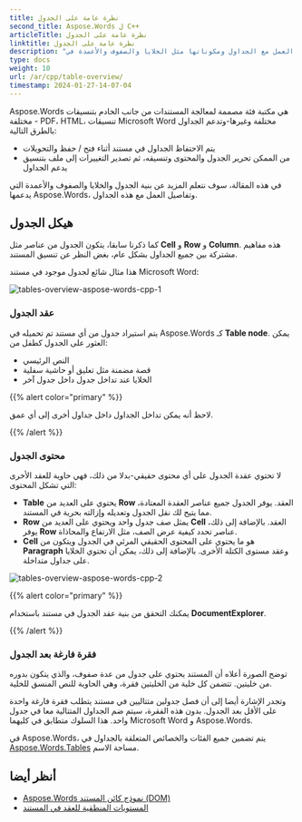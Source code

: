 ```yaml
---
title: نظرة عامة على الجدول
second_title: Aspose.Words ل C++
articleTitle: نظرة عامة على الجدول
linktitle: نظرة عامة على الجدول
description: "العمل مع الجداول ومكوناتها مثل الخلايا والصفوف والأعمدة في Aspose.Words ل C++. كيفية العمل مع الجداول في C++."
type: docs
weight: 10
url: /ar/cpp/table-overview/
timestamp: 2024-01-27-14-07-04
---
```


Aspose.Words هي مكتبة فئة مصممة لمعالجة المستندات من جانب الخادم بتنسيقات مختلفة - PDF، HTML، تنسيقات Microsoft Word مختلفة وغيرها-وتدعم الجداول بالطرق التالية:

* يتم الاحتفاظ الجداول في مستند أثناء فتح / حفظ والتحويلات
* من الممكن تحرير الجدول والمحتوى وتنسيقه، ثم تصدير التغييرات إلى ملف بتنسيق يدعم الجداول

في هذه المقالة، سوف نتعلم المزيد عن بنية الجدول والخلايا والصفوف والأعمدة التي يدعمها Aspose.Words، وتفاصيل العمل مع هذه الجداول.

## هيكل الجدول

كما ذكرنا سابقا، يتكون الجدول من عناصر مثل **Cell** و **Row** و **Column**. هذه مفاهيم مشتركة بين جميع الجداول بشكل عام، بغض النظر عن تنسيق المستند.

هذا مثال شائع لجدول موجود في مستند Microsoft Word:

![tables-overview-aspose-words-cpp-1](tables-overview-1.png)

### عقد الجدول

يتم استيراد جدول من أي مستند تم تحميله في Aspose.Words كـ **Table node**. يمكن العثور على الجدول كطفل من:

- النص الرئيسي
- قصة مضمنة مثل تعليق أو حاشية سفلية
- الخلايا عند تداخل جدول داخل جدول آخر

{{% alert color="primary" %}}

لاحظ أنه يمكن تداخل الجداول داخل جداول أخرى إلى أي عمق.

{{% /alert %}}

### محتوى الجدول

لا تحتوي عقدة الجدول على أي محتوى حقيقي-بدلا من ذلك، فهي حاوية للعقد الأخرى التي تشكل المحتوى:

- **Table** يحتوي على العديد من **Row** العقد. يوفر الجدول جميع عناصر العقدة المعتادة، مما يتيح لك نقل الجدول وتعديله وإزالته بحرية في المستند.
- **Row** يمثل صف جدول واحد ويحتوي على العديد من **Cell** العقد. بالإضافة إلى ذلك، يوفر **Row** عناصر تحدد كيفية عرض الصف، مثل الارتفاع والمحاذاة.
- **Cell** هو ما يحتوي على المحتوى الحقيقي المرئي في الجدول ويتكون من **Paragraph** وعقد مستوى الكتلة الأخرى. بالإضافة إلى ذلك، يمكن أن تحتوي الخلايا على جداول متداخلة.

![tables-overview-aspose-words-cpp-2](tables-overview-2.png)

{{% alert color="primary" %}}

يمكنك التحقق من بنية عقد الجدول في مستند باستخدام **DocumentExplorer**.

{{% /alert %}}

### فقرة فارغة بعد الجدول

توضح الصورة أعلاه أن المستند يحتوي على جدول من عدة صفوف، والذي يتكون بدوره من خليتين. تتضمن كل خلية من الخليتين فقرة، وهي الحاوية للنص المنسق للخلية.

وتجدر الإشارة أيضا إلى أن فصل جدولين متتاليين في مستند يتطلب فقرة فارغة واحدة على الأقل بعد الجدول. بدون هذه الفقرة، سيتم ضم الجداول المتتالية معا في جدول واحد. هذا السلوك متطابق في كليهما Microsoft Word و Aspose.Words.

في Aspose.Words، يتم تضمين جميع الفئات والخصائص المتعلقة بالجداول في [Aspose.Words.Tables](https://reference.aspose.com/words/cpp/aspose.words.tables/) مساحة الاسم.

## أنظر أيضا

* [Aspose.Words نموذج كائن المستند (DOM)](/words/cpp/aspose-words-document-object-model/)
* [المستويات المنطقية للعقد في المستند](/words/cpp/logical-levels-of-nodes-in-a-document/)
